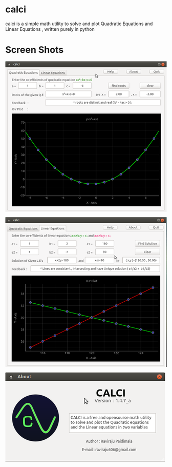 # calci
calci is a simple math utility to solve and plot Quadratic Equations and Linear Equations , written purely in python
# Screen Shots
![QE Tab](screenshots/a.png)

![LE Tab](screenshots/b.png)

![About Dialog](screenshots/c.png)
